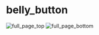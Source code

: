 # belly_button

![full_page_top](https://user-images.githubusercontent.com/112137694/214445907-e80b90e2-a616-4084-99a7-359def4b6cb6.png)
![full_page_bottom](https://user-images.githubusercontent.com/112137694/214445913-59e0e3ea-50f0-49dd-8477-d7d22692df06.png)
